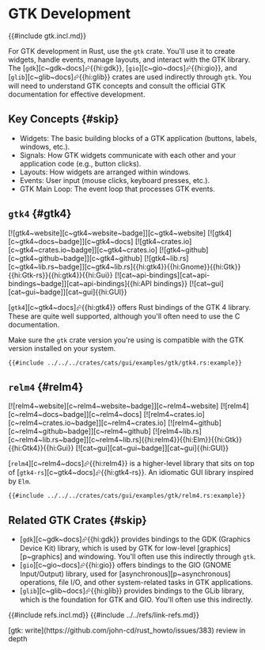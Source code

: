 # GTK Development

{{#include gtk.incl.md}}

For GTK development in Rust, use the `gtk` crate. You'll use it to create widgets, handle events, manage layouts, and interact with the GTK library. The [`gdk`][c~gdk~docs]⮳{{hi:gdk}}, [`gio`][c~gio~docs]⮳{{hi:gio}}, and [`glib`][c~glib~docs]⮳{{hi:glib}} crates are used indirectly through `gtk`. You will need to understand GTK concepts and consult the official GTK documentation for effective development.

## Key Concepts {#skip}

- Widgets: The basic building blocks of a GTK application (buttons, labels, windows, etc.).
- Signals: How GTK widgets communicate with each other and your application code (e.g., button clicks).
- Layouts: How widgets are arranged within windows.
- Events: User input (mouse clicks, keyboard presses, etc.).
- GTK Main Loop: The event loop that processes GTK events.

## `gtk4` {#gtk4}

[![gtk4~website][c~gtk4~website~badge]][c~gtk4~website] [![gtk4][c~gtk4~docs~badge]][c~gtk4~docs] [![gtk4~crates.io][c~gtk4~crates.io~badge]][c~gtk4~crates.io] [![gtk4~github][c~gtk4~github~badge]][c~gtk4~github] [![gtk4~lib.rs][c~gtk4~lib.rs~badge]][c~gtk4~lib.rs]{{hi:gtk4}}{{hi:Gnome}}{{hi:Gtk}}{{hi:Gtk-rs}}{{hi:gtk4}}{{hi:Gui}} [![cat~api-bindings][cat~api-bindings~badge]][cat~api-bindings]{{hi:API bindings}} [![cat~gui][cat~gui~badge]][cat~gui]{{hi:GUI}}

[`gtk4`][c~gtk4~docs]⮳{{hi:gtk4}} offers Rust bindings of the GTK 4 library. These are quite well supported, although you'll often need to use the C documentation.

Make sure the `gtk` crate version you're using is compatible with the GTK version installed on your system.

```rust,editable
{{#include ../../../crates/cats/gui/examples/gtk/gtk4.rs:example}}
```

## `relm4` {#relm4}

[![relm4~website][c~relm4~website~badge]][c~relm4~website] [![relm4][c~relm4~docs~badge]][c~relm4~docs] [![relm4~crates.io][c~relm4~crates.io~badge]][c~relm4~crates.io] [![relm4~github][c~relm4~github~badge]][c~relm4~github] [![relm4~lib.rs][c~relm4~lib.rs~badge]][c~relm4~lib.rs]{{hi:relm4}}{{hi:Elm}}{{hi:Gtk}}{{hi:Gtk4}}{{hi:Gui}} [![cat~gui][cat~gui~badge]][cat~gui]{{hi:GUI}}

[`relm4`][c~relm4~docs]⮳{{hi:relm4}} is a higher-level library that sits on top of [`gtk4-rs`][c~gtk4~docs]⮳{{hi:gtk4-rs}}. An idiomatic GUI library inspired by `Elm`.

```rust,editable
{{#include ../../../crates/cats/gui/examples/gtk/relm4.rs:example}}
```

## Related GTK Crates {#skip}

- [`gdk`][c~gdk~docs]⮳{{hi:gdk}} provides bindings to the GDK (Graphics Device Kit) library, which is used by GTK for low-level [graphics][p~graphics] and windowing. You'll often use this indirectly through `gtk`.
- [`gio`][c~gio~docs]⮳{{hi:gio}} offers bindings to the GIO (GNOME Input/Output) library, used for [asynchronous][p~asynchronous] operations, file I/O, and other system-related tasks in GTK applications.
- [`glib`][c~glib~docs]⮳{{hi:glib}} provides bindings to the GLib library, which is the foundation for GTK and GIO. You'll often use this indirectly.

{{#include refs.incl.md}}
{{#include ../../refs/link-refs.md}}

<div class="hidden">
[gtk: write](https://github.com/john-cd/rust_howto/issues/383)
review in depth
</div>
